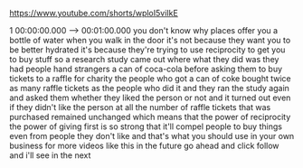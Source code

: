https://www.youtube.com/shorts/wploI5viIkE

1 00:00:00.000 --\> 00:01:00.000 you don't know why places offer you a
bottle of water when you walk in the door it's not because they want you
to be better hydrated it's because they're trying to use reciprocity to
get you to buy stuff so a research study came out where what they did
was they had people hand strangers a can of coca-cola before asking them
to buy tickets to a raffle for charity the people who got a can of coke
bought twice as many raffle tickets as the people who did it and they
ran the study again and asked them whether they liked the person or not
and it turned out even if they didn't like the person at all the number
of raffle tickets that was purchased remained unchanged which means that
the power of reciprocity the power of giving first is so strong that
it'll compel people to buy things even from people they don't like and
that's what you should use in your own business for more videos like
this in the future go ahead and click follow and i'll see in the next
